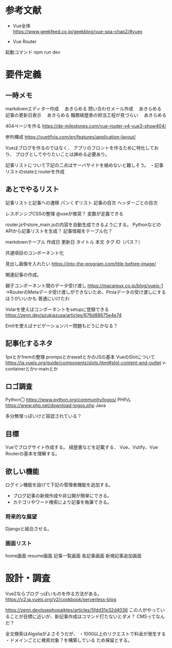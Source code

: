 # 参考文献
* Vue全体<br>
https://www.geekfeed.co.jp/geekblog/vue-spa-chap2/#vuex

* Vue Router

起動コマンド
npm run dev

# 要件定義
## 一時メモ
markdownエディター作成
　あきらめる
問い合わせメール作成
　あきらめる
記事の更新日表示
　あきらめる
職務経歴表の担当工程が見づらい
　あきらめる


404ページを作る
https://de-milestones.com/vue-router-v4-vue3-show404/

参列構成
https://vuetifyjs.com/en/features/application-layout/



Vueはブログを作るのではなく、
アプリのフロントを作るために特化しており、
ブログとしてやりたいことは諦める必要あり。

記事リストについて下記の二点はサーバサイドを絡めないと難しそう。
・記事リストのstateとrouterを作成

## あとでやるリスト
記事リストと記事への遷移
パンくずリスト
記事の目次
  ヘッダーごとの目次

レスポンシブCSSの整理
  @useが推奨？
  変数が定義できる
  

router.jsやstore_main.jsの内容を自動生成できるようにする。
  PythonなどのAPIから記事リストを生成？
  記事情報をテーブル化？

markdownテーブル
  作成日
  更新日
  タイトル
  本文
  タグ
  ID（パス？）

共通項目のコンポーネント化

見出し画像を入れたい
https://into-the-program.com/title-before-image/

関連記事の作成。

<!-- メイン中央寄せ参考
https://vuetifyjs.com/en/wireframes/constrained/ -->


親子コンポーネント間のデータ受け渡し
https://macareux.co.jp/blog/vuejs-1
→RouterのMetaデータ受け渡しができないため、Piniaデータの受け渡しにするほうがいいかも
普通にいけたわ

Volarを使えばコンポーネントをsetupに登録できる
https://zenn.dev/azukiazusa/articles/676d88675e4e74

Emitを使えばナビゲーションバー問題もどうにかなる？



## 記事化するネタ
1pxとか1remの整理
prompsとかawaitとかのJSの基本
VueのSlotについて
  https://ja.vuejs.org/guide/components/slots.html#slot-content-and-outlet
v-containerとかv-mainとか


## ロゴ調査
Python〇
  https://www.python.org/community/logos/
PHP△
  https://www.php.net/download-logos.php
Java

多分無理っぽいけど容認されている？


## 目標
Vueでブログサイト作成する。
経歴書などを記載する．
Vue、Vutify、Vue Routerの基本を理解する。

## 欲しい機能
ログイン機能を設けて下記の管理者機能を追加する。
* ブログ記事の新規作成や非公開が簡単にできる。
* カテゴリやワード検索により記事を執筆できる。

### 将来的な展望
Djangoと結合させる。

### 画面リスト
home画面
resume画面
記事一覧画面
各記事画面
新規記事追加画面

# 設計・調査
Vue2ならブログっぽいものを作る方法がある。
https://v2.ja.vuejs.org/v2/cookbook/serverless-blog

https://zenn.dev/psephopaiktes/articles/5fdd31e32d4036
この人がやっていることが目標に近いが、新記事作成はコマンド打たないとダメ？
CMSってなんだ？

全文検索はAlgoliaがよさそうだが、
・1000以上のリクエストで料金が発生する
・ドメインごとに検索対象？を構築している
ため保留とする。





